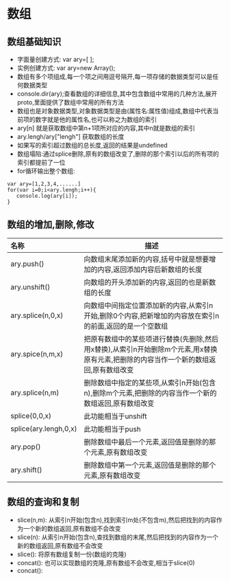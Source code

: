 # 数组

## 数组基础知识

* 字面量创建方式: var ary=[ ];
* 实例创建方式: var ary=new Array();
* 数组有多个项组成,每一个项之间用逗号隔开,每一项存储的数据类型可以是任何数据类型
* console.dir(ary);查看数组的详细信息,其中包含数组中常用的几种方法,展开proto,里面提供了数组中常用的所有方法
* 数组也是对象数据类型,对象数据类型是由(属性名:属性值)组成,数组中代表当前项的数字就是他的属性名,也可以称之为数组的索引
* ary[n] 就是获取数组中第n+1项所对应的内容,其中n就是数组的索引
* ary.lengh/ary["lengh"] 获取数组的长度
* 如果写的索引超过数组的总长度,返回的结果是undefined
* 数组塌陷:通过splice删除,原有的数组改变了,删除的那个索引以后的所有项的索引都提前了一位
* for循环输出整个数组:

```
var ary=[1,2,3,4,......]
for(var i=0;i<ary.lengh;i++){
   console.log(ary[i]);
}
```

## 数组的增加,删除,修改

| 名称  |   描述 |
| :--- | ----- |
| ary.push() | 向数组末尾添加新的内容,括号中就是想要增加的内容,返回添加内容后新数组的长度 |
| ary.unshift() | 向数组的开头添加新的内容,返回的也是新数组的长度 |
| ary.splice(n,0,x) | 向数组中间指定位置添加新的内容,从索引n开始,删除0个内容,把新增加的内容放在索引n的前面,返回的是一个空数组 |
| ary.spice(n,m,x) | 把原有数组中的某些项进行替换(先删除,然后用x替换),从索引n开始删除m个元素,用x替换原有元素,把删除的内容当作一个新的数组返回,原有数组改变 |
| ary.splice(n,m) | 删除数组中指定的某些项,从索引n开始(包含n),删除m个元素,把删除的内容当作一个新的数组返回,原有数组改变 |
| splice(0,0,x) | 此功能相当于unshift |
| splice(ary.lengh,0,x) | 此功能相当于push |
| ary.pop() | 删除数组中最后一个元素,返回值是删除的那个元素,原有数组改变 |
| ary.shift() | 删除数组中第一个元素,返回值是删除的那个元素,原有数组改变 |


## 数组的查询和复制

* slice(n,m): 从索引n开始(包含n),找到索引m处(不包含m),然后把找到的内容作为一个新的数组返回,原有数组不会改变
* slice(n): 从索引n开始(包含n),查找到数组的末尾,然后把找到的内容作为一个新的数组返回,原有数组不会改变
* slice(): 将原有数组复制一份(数组的克隆)
* concat(): 也可以实现数组的克隆,原有数组不会改变,相当于slice(0)
* concat(): 